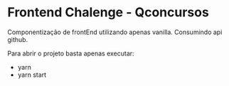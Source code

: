 # Frontend Chalenge - Qconcursos

Componentização de frontEnd utilizando apenas vanilla.
Consumindo api github.

Para abrir o projeto basta apenas executar:
  - yarn
  - yarn start

